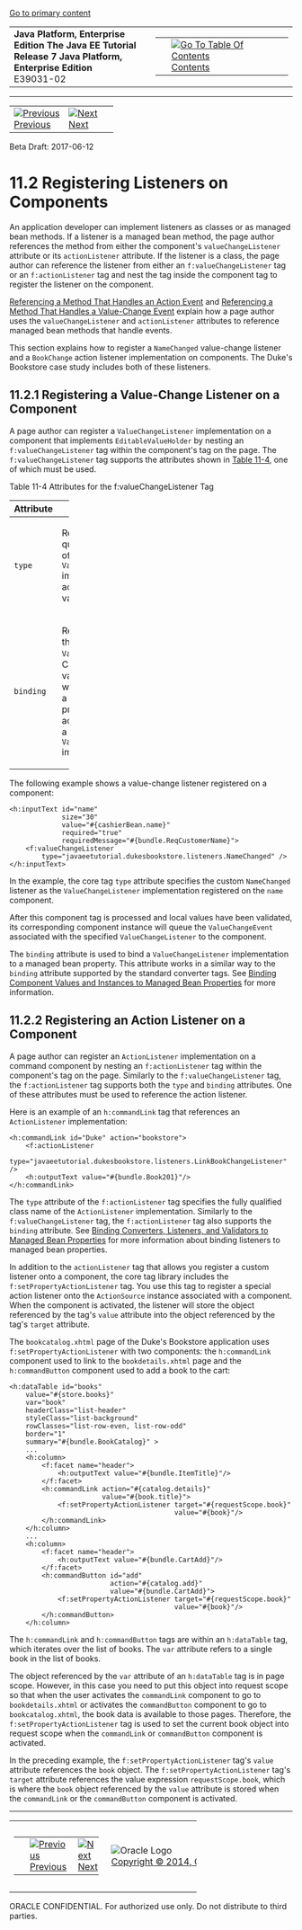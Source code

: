 [Go to primary content](#BEGIN)

<table>
<colgroup>
<col width="50%" />
<col width="50%" />
</colgroup>
<tbody>
<tr class="odd">
<td><strong>Java Platform, Enterprise Edition The Java EE Tutorial</strong><br />
<strong>Release 7 Java Platform, Enterprise Edition</strong><br />
E39031-02</td>
<td><table>
<tbody>
<tr class="odd">
<td> </td>
<td><a href="toc.htm"><img src="../../dcommon/gifs/toc.gif" alt="Go To Table Of Contents" /><br />
<span class="icon">Contents</span></a></td>
</tr>
</tbody>
</table></td>
</tr>
</tbody>
</table>

-----

<table>
<tbody>
<tr class="odd">
<td><a href="jsf-page-core001.htm"><img src="../../dcommon/gifs/leftnav.gif" alt="Previous" /><br />
<span class="icon">Previous</span></a> </td>
<td><a href="jsf-page-core003.htm"><img src="../../dcommon/gifs/rightnav.gif" alt="Next" /><br />
<span class="icon">Next</span></a></td>
<td> </td>
</tr>
</tbody>
</table>

Beta Draft: 2017-06-12

# 11.2 Registering Listeners on Components

An application developer can implement listeners as classes or as
managed bean methods. If a listener is a managed bean method, the page
author references the method from either the component's
`valueChangeListener` attribute or its `actionListener` attribute. If
the listener is a class, the page author can reference the listener from
either an `f:valueChangeListener` tag or an `f:actionListener` tag and
nest the tag inside the component tag to register the listener on the
component.

[Referencing a Method That Handles an Action
Event](jsf-page-core004.htm#BNATQ) and [Referencing a Method That
Handles a Value-Change Event](jsf-page-core004.htm#BNATS) explain how a
page author uses the `valueChangeListener` and `actionListener`
attributes to reference managed bean methods that handle events.

This section explains how to register a `NameChanged` value-change
listener and a `BookChange` action listener implementation on
components. The Duke's Bookstore case study includes both of these
listeners.

## 11.2.1 Registering a Value-Change Listener on a Component

A page author can register a `ValueChangeListener` implementation on a
component that implements `EditableValueHolder` by nesting an
`f:valueChangeListener` tag within the component's tag on the page. The
`f:valueChangeListener` tag supports the attributes shown in [Table
11-4](#GKCLY), one of which must be used.

Table 11-4 Attributes for the f:valueChangeListener Tag

<table style="width:21%;">
<colgroup>
<col width="21%" />
<col width="0%" />
</colgroup>
<thead>
<tr class="header">
<th>Attribute</th>
<th>Description</th>
</tr>
</thead>
<tbody>
<tr class="odd">
<td><p><code dir="ltr">type</code></p></td>
<td><p>References the fully qualified class name of a <code dir="ltr">ValueChangeListener</code> implementation. Can accept a literal or a value expression.</p></td>
</tr>
<tr class="even">
<td><p><code dir="ltr">binding</code></p></td>
<td><p>References an object that implements <code dir="ltr">ValueChangeListener</code>. Can accept only a value expression, which must point to a managed bean property that accepts and returns a <code dir="ltr">ValueChangeListener</code> implementation.</p></td>
</tr>
</tbody>
</table>

  

The following example shows a value-change listener registered on a
component:

``` oac_no_warn
<h:inputText id="name"
             size="30"
             value="#{cashierBean.name}"
             required="true"
             requiredMessage="#{bundle.ReqCustomerName}">
    <f:valueChangeListener
        type="javaeetutorial.dukesbookstore.listeners.NameChanged" />
</h:inputText>
```

In the example, the core tag `type` attribute specifies the custom
`NameChanged` listener as the `ValueChangeListener` implementation
registered on the `name` component.

After this component tag is processed and local values have been
validated, its corresponding component instance will queue the
`ValueChangeEvent` associated with the specified `ValueChangeListener`
to the component.

The `binding` attribute is used to bind a `ValueChangeListener`
implementation to a managed bean property. This attribute works in a
similar way to the `binding` attribute supported by the standard
converter tags. See [Binding Component Values and Instances to Managed
Bean Properties](jsf-custom013.htm#BNATG) for more information.

## 11.2.2 Registering an Action Listener on a Component

A page author can register an `ActionListener` implementation on a
command component by nesting an `f:actionListener` tag within the
component's tag on the page. Similarly to the `f:valueChangeListener`
tag, the `f:actionListener` tag supports both the `type` and `binding`
attributes. One of these attributes must be used to reference the action
listener.

Here is an example of an `h:commandLink` tag that references an
`ActionListener` implementation:

``` oac_no_warn
<h:commandLink id="Duke" action="bookstore">
    <f:actionListener 
        type="javaeetutorial.dukesbookstore.listeners.LinkBookChangeListener" />
    <h:outputText value="#{bundle.Book201}"/>
</h:commandLink>
```

The `type` attribute of the `f:actionListener` tag specifies the fully
qualified class name of the `ActionListener` implementation. Similarly
to the `f:valueChangeListener` tag, the `f:actionListener` tag also
supports the `binding` attribute. See [Binding Converters, Listeners,
and Validators to Managed Bean Properties](jsf-custom014.htm#BNATM) for
more information about binding listeners to managed bean properties.

In addition to the `actionListener` tag that allows you register a
custom listener onto a component, the core tag library includes the
`f:setPropertyActionListener` tag. You use this tag to register a
special action listener onto the `ActionSource` instance associated with
a component. When the component is activated, the listener will store
the object referenced by the tag's `value` attribute into the object
referenced by the tag's `target` attribute.

The `bookcatalog.xhtml` page of the Duke's Bookstore application uses
`f:setPropertyActionListener` with two components: the `h:commandLink`
component used to link to the `bookdetails.xhtml` page and the
`h:commandButton` component used to add a book to the cart:

``` oac_no_warn
<h:dataTable id="books"
    value="#{store.books}"
    var="book"
    headerClass="list-header"
    styleClass="list-background"
    rowClasses="list-row-even, list-row-odd"
    border="1"
    summary="#{bundle.BookCatalog}" >
    ...
    <h:column>
        <f:facet name="header">
            <h:outputText value="#{bundle.ItemTitle}"/>
        </f:facet>
        <h:commandLink action="#{catalog.details}"
                       value="#{book.title}">
            <f:setPropertyActionListener target="#{requestScope.book}"
                                         value="#{book}"/>
        </h:commandLink>
    </h:column>
    ...
    <h:column>
        <f:facet name="header">
            <h:outputText value="#{bundle.CartAdd}"/>
        </f:facet>
        <h:commandButton id="add"
                         action="#{catalog.add}"
                         value="#{bundle.CartAdd}">
            <f:setPropertyActionListener target="#{requestScope.book}"
                                         value="#{book}"/>
        </h:commandButton>
    </h:column>
```

The `h:commandLink` and `h:commandButton` tags are within an
`h:dataTable` tag, which iterates over the list of books. The `var`
attribute refers to a single book in the list of books.

The object referenced by the `var` attribute of an `h:dataTable` tag is
in page scope. However, in this case you need to put this object into
request scope so that when the user activates the `commandLink`
component to go to `bookdetails.xhtml` or activates the `commandButton`
component to go to `bookcatalog.xhtml`, the book data is available to
those pages. Therefore, the `f:setPropertyActionListener` tag is used to
set the current book object into request scope when the `commandLink` or
`commandButton` component is activated.

In the preceding example, the `f:setPropertyActionListener` tag's
`value` attribute references the `book` object. The
`f:setPropertyActionListener` tag's `target` attribute references the
value expression `requestScope.book`, which is where the `book` object
referenced by the `value` attribute is stored when the `commandLink` or
the `commandButton` component is activated.

-----

<table style="width:66%;">
<colgroup>
<col width="33%" />
<col width="0%" />
<col width="33%" />
</colgroup>
<tbody>
<tr class="odd">
<td><table style="width:96%;">
<colgroup>
<col width="0%" />
<col width="48%" />
<col width="48%" />
</colgroup>
<tbody>
<tr class="odd">
<td> </td>
<td><a href="jsf-page-core001.htm"><img src="../../dcommon/gifs/leftnav.gif" alt="Previous" /><br />
<span class="icon">Previous</span></a> </td>
<td><a href="jsf-page-core003.htm"><img src="../../dcommon/gifs/rightnav.gif" alt="Next" /><br />
<span class="icon">Next</span></a></td>
</tr>
</tbody>
</table></td>
<td><img src="../../dcommon/gifs/oracle.gif" alt="Oracle Logo" class="copyrightlogo" /> <a href="../../dcommon/html/cpyr.htm"><br />
<span class="copyrightlogo">Copyright © 2014, Oracle and/or its affiliates. All rights reserved.</span></a></td>
<td><table>
<tbody>
<tr class="odd">
<td> </td>
<td><a href="toc.htm"><img src="../../dcommon/gifs/toc.gif" alt="Go To Table Of Contents" /><br />
<span class="icon">Contents</span></a></td>
</tr>
</tbody>
</table></td>
</tr>
</tbody>
</table>

ORACLE CONFIDENTIAL. For authorized use only. Do not distribute to third parties.
